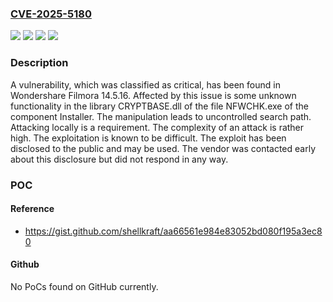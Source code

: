 ### [CVE-2025-5180](https://cve.mitre.org/cgi-bin/cvename.cgi?name=CVE-2025-5180)
![](https://img.shields.io/static/v1?label=Product&message=Filmora&color=blue)
![](https://img.shields.io/static/v1?label=Version&message=%3D%2014.5.16%20&color=brighgreen)
![](https://img.shields.io/static/v1?label=Vulnerability&message=Uncontrolled%20Search%20Path&color=brighgreen)
![](https://img.shields.io/static/v1?label=Vulnerability&message=Untrusted%20Search%20Path&color=brighgreen)

### Description

A vulnerability, which was classified as critical, has been found in Wondershare Filmora 14.5.16. Affected by this issue is some unknown functionality in the library CRYPTBASE.dll of the file NFWCHK.exe of the component Installer. The manipulation leads to uncontrolled search path. Attacking locally is a requirement. The complexity of an attack is rather high. The exploitation is known to be difficult. The exploit has been disclosed to the public and may be used. The vendor was contacted early about this disclosure but did not respond in any way.

### POC

#### Reference
- https://gist.github.com/shellkraft/aa66561e984e83052bd080f195a3ec80

#### Github
No PoCs found on GitHub currently.

